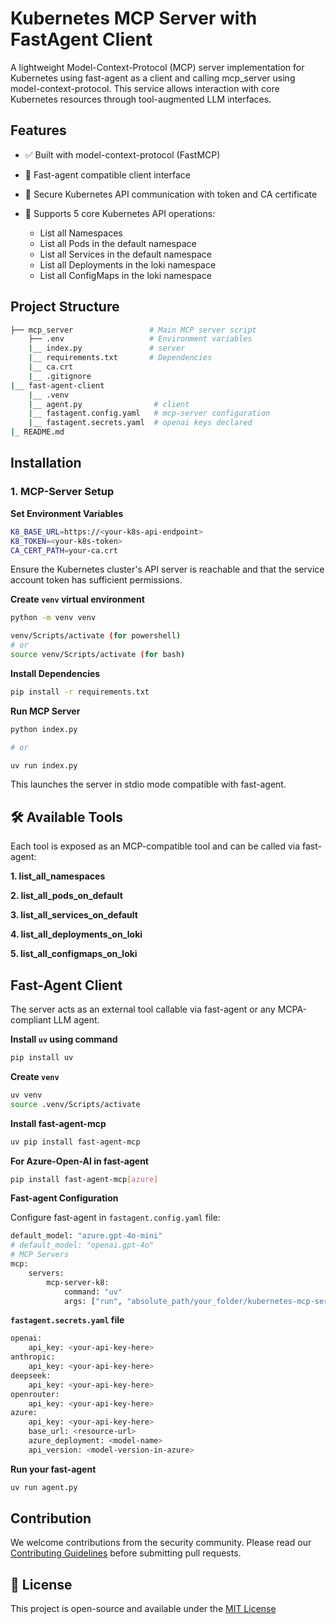# Kubernetes MCP Server with FastAgent Client

A lightweight Model-Context-Protocol (MCP) server implementation for Kubernetes using fast-agent as a client and calling mcp_server using model-context-protocol. This service allows interaction with core Kubernetes resources through tool-augmented LLM interfaces.

## Features

- ✅ Built with model-context-protocol (FastMCP)

- 🔌 Fast-agent compatible client interface

- 🔐 Secure Kubernetes API communication with token and CA certificate

- 📡 Supports 5 core Kubernetes API operations:

    - List all Namespaces
    - List all Pods in the default namespace
    - List all Services in the default namespace
    - List all Deployments in the loki namespace
    - List all ConfigMaps in the loki namespace

## Project Structure

```bash
├── mcp_server                 # Main MCP server script
    ├── .env                   # Environment variables
    |__ index.py               # server
    |__ requirements.txt       # Dependencies
    |__ ca.crt
    |__ .gitignore
|__ fast-agent-client
    |__ .venv
    |__ agent.py                # client
    |__ fastagent.config.yaml   # mcp-server configuration 
    |__ fastagent.secrets.yaml  # openai keys declared  
|_ README.md       
```

## Installation

### 1. MCP-Server Setup 

**Set Environment Variables**

```bash
K8_BASE_URL=https://<your-k8s-api-endpoint>
K8_TOKEN=<your-k8s-token>
CA_CERT_PATH=your-ca.crt
```

Ensure the Kubernetes cluster's API server is reachable and that the service account token has sufficient permissions.

**Create `venv` virtual environment**

```bash
python -m venv venv

venv/Scripts/activate (for powershell)
# or
source venv/Scripts/activate (for bash)
```

**Install Dependencies**

```bash
pip install -r requirements.txt
```

**Run MCP Server**

```bash
python index.py

# or

uv run index.py
```
This launches the server in stdio mode compatible with fast-agent.

## 🛠 Available Tools
Each tool is exposed as an MCP-compatible tool and can be called via fast-agent:

**1. list_all_namespaces** 

**2. list_all_pods_on_default** 

**3. list_all_services_on_default**

**4. list_all_deployments_on_loki** 

**5. list_all_configmaps_on_loki**

##  Fast-Agent Client

The server acts as an external tool callable via fast-agent or any MCPA-compliant LLM agent.

**Install `uv` using command**
```bash
pip install uv
```

**Create `venv`**
```bash
uv venv
source .venv/Scripts/activate
```

**Install fast-agent-mcp**
```bash
uv pip install fast-agent-mcp
```

**For Azure-Open-AI in fast-agent**
```bash
pip install fast-agent-mcp[azure]
```

**Fast-agent Configuration**

Configure fast-agent in `fastagent.config.yaml` file:

```bash
default_model: "azure.gpt-4o-mini"
# default_model: "openai.gpt-4o"
# MCP Servers
mcp:
    servers:
        mcp-server-k8:
            command: "uv"
            args: ["run", "absolute_path/your_folder/kubernetes-mcp-server/mcp_server/index.py"]
```

**`fastagent.secrets.yaml` file**

```bash
openai:
    api_key: <your-api-key-here>
anthropic:
    api_key: <your-api-key-here>
deepseek:
    api_key: <your-api-key-here>
openrouter:
    api_key: <your-api-key-here>
azure:
    api_key: <your-api-key-here>
    base_url: <resource-url>
    azure_deployment: <model-name>
    api_version: <model-version-in-azure>
```

**Run your fast-agent**
```bash
uv run agent.py
```

## Contribution
We welcome contributions from the security community. Please read our [Contributing Guidelines](./CONTIBUTIONS.md) before submitting pull requests.


## 📜 License
This project is open-source and available under the [MIT License](./LICENCE)
